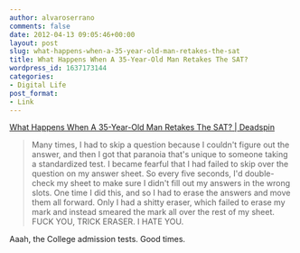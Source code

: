 ```yaml
---
author: alvaroserrano
comments: false
date: 2012-04-13 09:05:46+00:00
layout: post
slug: what-happens-when-a-35-year-old-man-retakes-the-sat
title: What Happens When A 35-Year-Old Man Retakes The SAT?
wordpress_id: 1637173144
categories:
- Digital Life
post_format:
- Link
---
```


[What Happens When A 35-Year-Old Man Retakes The SAT? | Deadspin](http://deadspin.com/5893189/what-happens-when-a-35+year+old-man-retakes-the-sat)



<blockquote>Many times, I had to skip a question because I couldn't figure out the answer, and then I got that paranoia that's unique to someone taking a standardized test. I became fearful that I had failed to skip over the question on my answer sheet. So every five seconds, I'd double-check my sheet to make sure I didn't fill out my answers in the wrong slots. One time I did this, and so I had to erase the answers and move them all forward. Only I had a shitty eraser, which failed to erase my mark and instead smeared the mark all over the rest of my sheet. FUCK YOU, TRICK ERASER. I HATE YOU.</blockquote>



Aaah, the College admission tests. Good times.
